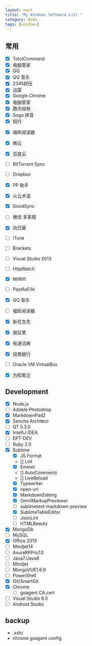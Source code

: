 ```yaml
---
layout: post
title: "My Windows Software List "
category: Node
tags: [windows]
--- 
```


## 常用

- [x] TotolCommand
- [x] 电脑管家
- [x] QQ
- [x] QQ 音乐
- [x] 2345好压
- [x] 迅雷
- [x] Google Chrome
- [x] 电脑管家
- [x] 腾讯视频
- [x] Sogo 拼音
- [x] 招行

<!--more-->

- [x] 福昕阅读器
- [x] 微云
- [x] 百度云
- [ ] BitTorrent Sync <input type='hidden' value='UH4Z3PIMHCG2HL6NXGBKTSI2WX2WHAWE' />
- [ ] Dropbox
- [x] PP 助手
- [x] 火云术语
- [x] GoodSync
- [ ] 微信 多客服
- [x] 向日葵
- [ ] iTune
- [ ] Brackets
- [ ] Visual Studio 2013
- [ ] HttpWatch
- [x] MiWifi
- [ ] PastAsFile
- [x] QQ 音乐
- [ ] 福昕阅读器
- [x] 新花生壳
- [x] 豌豆荚
- [x] 有道词典
- [x] 招商银行
- [ ] Oracle VM VirtualBox
- [x] 为知笔记




## Development

- [x] Node.js
- [ ] Adoble Photoshop
- [x] MarkdownPad2
- [x] Sencha Architect
- [ ] QT 5.3.0
- [x] IntelliJ IDEA
- [ ] EPT-DEV
- [ ] Ruby 2.0
- [x] Sublime
    - [x] JS Format
    - [] Lint
    - [x] Emmet
    - [] AutoComments
    - [] LiveReload
    - [x] Typewriter
    - [x] open-url
    - [x] MarkdownEditing
    - [x] OmniMarkupPreviewer
    - [ ] sublimetext-markdown-preview
    - [x] SublimeTableEditor
    - [ ] JsonLint
    - [ ] HTMLBeauty
- [x] MongoDb
- [ ] MySQL
- [x] Office 2013
- [ ] Mindjet14
- [ ] AxureRPPro7.0
- [ ] Java7/Java8
- [ ] Mindjet
- [ ] MongoVUE1.6.9
- [ ] PowerShell
- [x] Git/SmartGit
- [x] Chrome
    - [ ]  goagent CA.cert
- [ ] Visual Studio 6.0
- [ ] Android Studio

## backup

- .ssh/
- chrome goagent config


